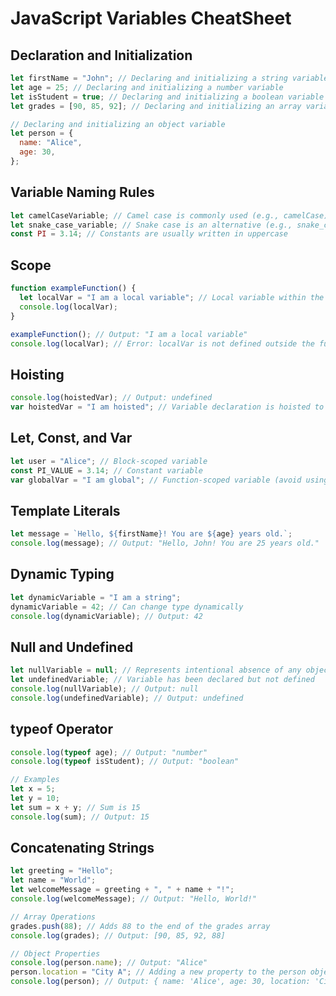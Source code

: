 # JavaScript Variables CheatSheet

## Declaration and Initialization

```javascript
let firstName = "John"; // Declaring and initializing a string variable
let age = 25; // Declaring and initializing a number variable
let isStudent = true; // Declaring and initializing a boolean variable
let grades = [90, 85, 92]; // Declaring and initializing an array variable

// Declaring and initializing an object variable
let person = {
  name: "Alice",
  age: 30,
};
```

## Variable Naming Rules

```javascript
let camelCaseVariable; // Camel case is commonly used (e.g., camelCase)
let snake_case_variable; // Snake case is an alternative (e.g., snake_case)
const PI = 3.14; // Constants are usually written in uppercase
```

## Scope

```javascript
function exampleFunction() {
  let localVar = "I am a local variable"; // Local variable within the function
  console.log(localVar);
}

exampleFunction(); // Output: "I am a local variable"
console.log(localVar); // Error: localVar is not defined outside the function
```

## Hoisting

```javascript
console.log(hoistedVar); // Output: undefined
var hoistedVar = "I am hoisted"; // Variable declaration is hoisted to the top
```

## Let, Const, and Var

```javascript
let user = "Alice"; // Block-scoped variable
const PI_VALUE = 3.14; // Constant variable
var globalVar = "I am global"; // Function-scoped variable (avoid using)
```

## Template Literals

```javascript
let message = `Hello, ${firstName}! You are ${age} years old.`;
console.log(message); // Output: "Hello, John! You are 25 years old."
```

## Dynamic Typing

```javascript
let dynamicVariable = "I am a string";
dynamicVariable = 42; // Can change type dynamically
console.log(dynamicVariable); // Output: 42
```

## Null and Undefined

```javascript
let nullVariable = null; // Represents intentional absence of any object value
let undefinedVariable; // Variable has been declared but not defined
console.log(nullVariable); // Output: null
console.log(undefinedVariable); // Output: undefined
```

## typeof Operator

```javascript
console.log(typeof age); // Output: "number"
console.log(typeof isStudent); // Output: "boolean"

// Examples
let x = 5;
let y = 10;
let sum = x + y; // Sum is 15
console.log(sum); // Output: 15
```

## Concatenating Strings

```javascript
let greeting = "Hello";
let name = "World";
let welcomeMessage = greeting + ", " + name + "!";
console.log(welcomeMessage); // Output: "Hello, World!"

// Array Operations
grades.push(88); // Adds 88 to the end of the grades array
console.log(grades); // Output: [90, 85, 92, 88]

// Object Properties
console.log(person.name); // Output: "Alice"
person.location = "City A"; // Adding a new property to the person object
console.log(person); // Output: { name: 'Alice', age: 30, location: 'City A' }
```
